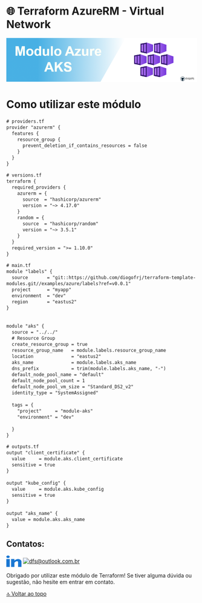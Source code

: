 <!-- BEGIN_TF_DOCS -->
<!-- Título do Módulo -->
# 🌐 Terraform AzureRM - Virtual Network

![Banner](../../docs/images/Module-banner.png)

# Como utilizar este módulo

```hcl
# providers.tf
provider "azurerm" {
  features {
    resource_group {
      prevent_deletion_if_contains_resources = false
    }
  }
}
```

```hcl
# versions.tf
terraform {
  required_providers {
    azurerm = {
      source  = "hashicorp/azurerm"
      version = "~> 4.17.0"
    }
    random = {
      source  = "hashicorp/random"
      version = "~> 3.5.1"
    }
  }
  required_version = ">= 1.10.0"
}
```

```hcl
# main.tf
module "labels" {
  source       = "git::https://github.com/diogofrj/terraform-template-modules.git//examples/azure/labels?ref=v0.0.1"
  project      = "myapp"
  environment  = "dev"
  region       = "eastus2"
}


module "aks" {
  source = "../../"
  # Resource Group
  create_resource_group = true
  resource_group_name   = module.labels.resource_group_name
  location              = "eastus2"
  aks_name              = module.labels.aks_name
  dns_prefix            = trim(module.labels.aks_name, "-")
  default_node_pool_name = "default"
  default_node_pool_count = 1
  default_node_pool_vm_size = "Standard_DS2_v2"
  identity_type = "SystemAssigned"

  tags = {
    "project"     = "module-aks"
    "environment" = "dev"

  }
}
```
```hcl
# outputs.tf
output "client_certificate" {
  value     = module.aks.client_certificate
  sensitive = true
}

output "kube_config" {
  value     = module.aks.kube_config
  sensitive = true
}

output "aks_name" {
  value = module.aks.aks_name
}
```

<h2 align="left">Contatos:</h2>
<p align="left">
    <a href="https://linkedin.com/in/diogofernandesrj" target="blank"><img align="center" src="https://raw.githubusercontent.com/diogofrj/misc/main/images/Social/linked-in-alt.svg" alt="diogofernandesrj" height="30" width="40" /></a>
    <a href="mailto:dfs@outlook.com.br" target="blank"><img align="center" src="https://img.icons8.com/?size=48&id=OumT4lIcOllS&format=png" alt="dfs@outlook.com.br" height="30" width="40" /></a>
</p>

Obrigado por utilizar este módulo de Terraform! Se tiver alguma dúvida ou sugestão, não hesite em entrar em contato.

[🔝 Voltar ao topo](#footer)
<!-- END_TF_DOCS -->
